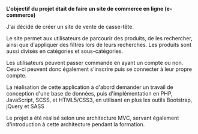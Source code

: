 **L'objectif du projet était de faire un site de commerce en ligne (e-commerce)**

J'ai décidé de créer un site de vente de casse-tête.

Le site permet aux utilisateurs de parcourir des produits, de les rechercher, ainsi que d'appliquer des filtres lors de leurs recherches. Les produits sont aussi divisés en catégories et sous-catégories.

Les utilisateurs peuvent passer commande en ayant un compte ou non. Ceux-ci peuvent donc également s'inscrire puis se connecter à leur propre compte.

La réalisation de cette application à d'abord demander un travail de conception d'une base de données, puis d'implémentation en PHP, JavaScript, SCSS, et HTML5/CSS3, en utilisant en plus les outils Bootstrap, jQuery et SASS

Le projet a été réalisé selon une architecture MVC, servant également d'introduction à cette architecture pendant la formation.

